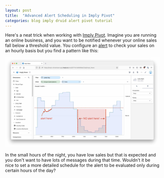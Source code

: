 ```yaml
---
layout: post
title:  "Advanced Alert Scheduling in Imply Pivot"
categories: blog imply druid alert pivot tutorial
---
```


Here's a neat trick when working with [Imply Pivot](https://docs.imply.io/latest/pivot-overview/). Imagine you are running an online business, and you want to be notified whenever your online sales fall below a threshold value. You configure an [alert](https://docs.imply.io/latest/alerts/) to check your sales on an hourly basis but you find a pattern like this:

![Conversion graph with alert conditions](/assets/2022-10-02-01-basegraph.jpg)

In the small hours of the night, you have low sales but that is expected and you don't want to have lots of messages during that time. Wouldn't it be nice to set a more detailed schedule for the alert to be evaluated only during certain hours of the day?


